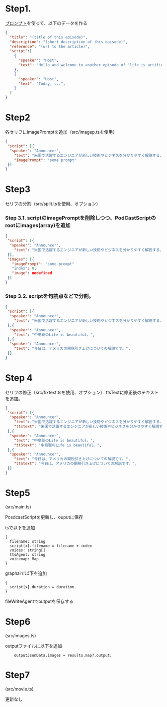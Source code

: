 # Step1.

[プロンプト](../prompts/prompt.md)を使って、以下のデータを作る

```json
{
  "title": "(title of this episode)",
  "description": "(short description of this episode)",
  "reference": "(url to the article)",
  "script":[
    {
      "speaker": "Host",
      "text": "Hello and welcome to another episode of 'life is artificial', where we explore the cutting edge of technology, innovation, and what the future could look like.",
    },
    {
      "speaker": "Host",
      "text": "Today, ...",
    }
  ]
}
```

# Step2

各セリフにimagePromptを追加（src/imagep.tsを使用）

```json
{
 "script": [{
  "speaker": "Announcer",
    "text": "米国で活躍するエンジニアが新しい技術やビジネスを分かりやすく解説する、中島聡のLife is beautiful。今日は、アメリカの関税引き上げについての解説です。",
    "imagePrompt": "some prompt"
 }]
}
```

# Step3

セリフの分割（src/split.tsを使用、オプション）

### Step 3.1. scriptのimagePromptを削除しつつ、PodCastScriptのrootにimages(array)を追加

```json
{
 "script": [{
  "speaker": "Announcer",
    "text": "米国で活躍するエンジニアが新しい技術やビジネスを分かりやすく解説する、中島聡のLife is beautiful。今日は、アメリカの関税引き上げについての解説です。",
 }],
 "images": [{
   "imagePrompt": "some prompt"
   "index": 0,
   "image": undefined
 }]
}
```

### Step 3.2. scriptを句読点などで分割。
```json
{
 "script": [{
  "speaker": "Announcer",
    "text": "米国で活躍するエンジニアが新しい技術やビジネスを分かりやすく解説する、",
 },{
  "speaker": "Announcer",
    "text": "中島聡のLife is beautiful。",
 },{
  "speaker": "Announcer",
    "text": "今日は、アメリカの関税引き上げについての解説です。",
 }]
}
```
# Step 4

セリフの修正（src/fixtext.tsを使用、オプション）
ttsTextに修正後のテキストを追加。

```json
{
 "script": [{
  "speaker": "Announcer",
    "text": "米国で活躍するエンジニアが新しい技術やビジネスを分かりやすく解説する、",
    "ttstext": "米国で活躍するエンジニアが新しい技術やビジネスを分かりやすく解説する、",
 },{
  "speaker": "Announcer",
    "text": "中島聡のLife is beautiful。",
    "ttStext": "中島聡のLife is beautiful。",
 },{
  "speaker": "Announcer",
    "text": "今日は、アメリカの関税引き上げについての解説です。",
    "ttStext": "今日は、アメリカの関税引き上げについての解説です。",
 }]
}
```

# Step5

(src/main.ts)

PosdcastScriptを更新し、ouputに保存

tsで以下を追加
```
{
  filename: string
  script[x].filename = filename + index
  voices: string[]
  ttsAgent: string
  voicemap: Map
}
```
graphaiで以下を追加
```
{
  script[x].duration = duration
}
```
fileWriteAgentでoutputを保存する

# Step6

(src/images.ts)

outputファイルに以下を追加
```
    outputJsonData.images = results.map?.output;
```

# Step7
(src/movie.ts)

更新なし